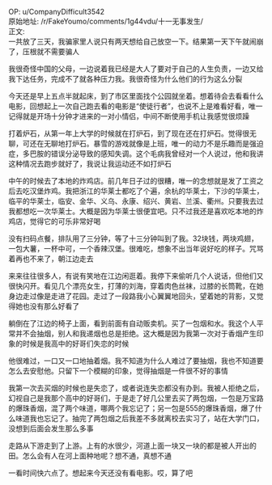 
OP: u/CompanyDifficult3542  
原始地址: /r/FakeYoumo/comments/1g44vdu/十一无事发生/  
正文:  
一共放了三天，我骗家里人说只有两天想给自己放空一下。结果第一天下午就闹崩了，压根就不需要骗人

我很奇怪中国的父母，一边说着我已经是大人了要对于自己的人生负责，一边又给我下达任务，完成不了就各种压力我。我很奇怪为什么他们的行为这么分裂

今天还是早上五点半就起床，到了市区里面找个公园就坐着。想着待会去看看什么电影，回想起上一次自己跑去看的电影是“使徒行者”，也说不上是难看好看，唯一记得就是开场十分钟才进来的一对小情侣，中间不断使用手机让我感觉很烦躁

打着炉石，从第一年上大学的时候就在打炉石，到了现在还在打炉石。觉得很无聊，可还在无聊地打炉石。暴雪的游戏就像是上班，唯一的动力不是乐趣而是强迫症，多巴胺的错误分泌导致的感知失调。这个毛病我曾经对一个人说过，他和我讲这种情况去跑步就好了，我说让我运动还不如打炉石

中午的时候去了本地的炸鸡店。前几年日子过的很糟，唯一的念想就是发了工资之后去吃汉堡炸鸡。我把浙江的华莱士都吃了个遍，余杭的华莱士，下沙的华莱士，临平的华莱士，临安、金华、义乌、永康、绍兴、黄岩、兰溪、衢州。只要我去过我都想吃一次华莱士。大概是因为华莱士很便宜吧。只不过我还是喜欢吃本地的炸鸡店，觉得它的可乐非常好喝

没有扫码点餐，排队用了三分钟，等了十三分钟叫到了我。32块钱，两块鸡翅，一包大薯，一杯中可，一个香辣汉堡。很难吃，想象不出当年说好吃的样子。咒骂着再也不来了，朝江边走去

来来往往很多人，有说有笑地在江边闲逛着。我停下来偷听几个人说话，但他们又很快闪开。看见几个漂亮女生，打薄的刘海，穿着肉色丝袜，过膝的长筒靴，在她身边走过像是走进了花园。走过了一段路我小心翼翼地回头，望着她的背影，又觉得她也没有那么好看了

躺倒在了江边的椅子上面，看到前面有自动贩卖机。买了一包烟和水。我这个人平常并不会抽烟，别人和我递烟也总是拒绝。这大概是因为我第一次对于香烟产生印象的时候是我高中的好哥们失恋的时候

他很难过，一口又一口地抽着烟。我不知道为什么人难过了要抽烟，我也不知道要怎么去安慰他。只留下一个模糊的印象，觉得抽烟是一件很不好的事情

我第一次去买烟的时候也是失恋了，或者说连失恋都没有办到。我被人拒绝之后，幻视自己是我那个高中的好哥们，于是走了好几公里去买了两包烟，一包是万宝路的爆珠香烟，混了两个味道，哪两个我忘记了；另一包是555的爆珠香烟，爆了什么味道我也忘记了。抽完了两包烟之后我差不多就离校去实习了，站在大学门口，没想到后面会发生那么多事

走路从下游走到了上游。上有的水很少，河道上面一块又一块的都是被人开出的田。怎么会有人在河上面种地呢？想不通，真想不通

一看时间快六点了。想起来今天还没有看电影。哎，算了吧
